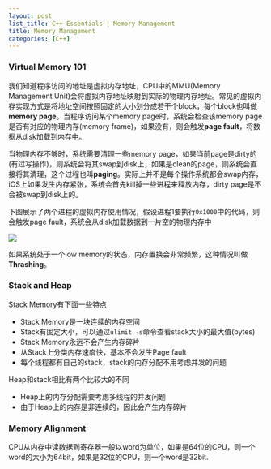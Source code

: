 ```yaml
---
layout: post
list_title: C++ Essentials | Memory Management
title: Memory Management
categories: [C++]
---
```


### Virtual Memory 101

我们知道程序访问的地址是虚拟内存地址，CPU中的MMU(Memory Management Unit)会将虚拟内存地址映射到实际的物理内存地址。常见的虚拟内存实现方式是将地址空间按照固定的大小划分成若干个block，每个block也叫做**memory page**。当程序访问某个memory page时，系统会检查该memory page是否有对应的物理内存(memory frame)，如果没有，则会触发**page fault**，将数据从disk加载到内存中。

当物理内存不够时，系统需要清理一些memory page，如果当前page是dirty的(有过写操作)，则系统会将其swap到disk上，如果是clean的page，则系统会直接将其清理，这个过程也叫**paging**。实际上并不是每个操作系统都会swap内存，iOS上如果发生内存紧张，系统会首先kill掉一些进程来释放内存，dirty page是不会被swap到disk上的。

下图展示了两个进程的虚拟内存使用情况，假设进程1要执行`0x1000`中的代码，则会触发page fault，系统会从disk加载数据到一片空的物理内存中

<img class="md-img-center" src="{{site.baseurl}}/assets/images/2019/02/vm.png">

如果系统处于一个low memory的状态，内存置换会非常频繁，这种情况叫做**Thrashing**。

### Stack and Heap

Stack Memory有下面一些特点

- Stack Memory是一块连续的内存空间
- Stack有固定大小，可以通过`ulimit -s`命令查看stack大小的最大值(bytes)
- Stack Memory永远不会产生内存碎片
- 从Stack上分类内存速度快，基本不会发生Page fault
- 每个线程都有自己的stack，stack的内存分配不用考虑并发的问题

Heap和stack相比有两个比较大的不同

- Heap上的内存分配需要考虑多线程的并发问题
- 由于Heap上的内存是非连续的，因此会产生内存碎片

### Memory Alignment

CPU从内存中读数据到寄存器一般以word为单位，如果是64位的CPU，则一个word的大小为64bit，如果是32位的CPU，则一个word是32bit.